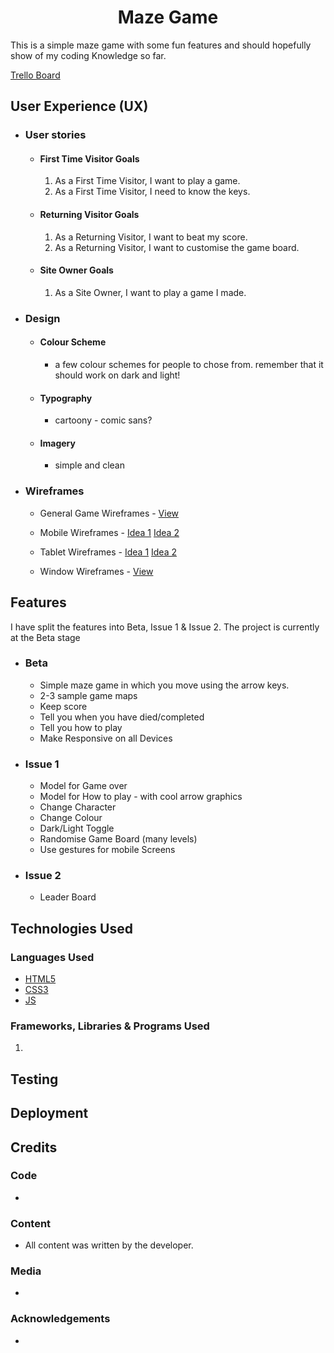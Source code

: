 <h1 align="center">Maze Game</h1>

This is a simple maze game with some fun features and should hopefully show of my coding Knowledge so far.

[Trello Board](https://trello.com/b/oC1N2gRU/milestone-2-project)

## User Experience (UX)

-   ### User stories

    -   #### First Time Visitor Goals

        1. As a First Time Visitor, I want to play a game.
        1. As a First Time Visitor, I need to know the keys.
       
    -   #### Returning Visitor Goals

        1. As a Returning Visitor, I want to beat my score.
        1. As a Returning Visitor, I want to customise the game board.

    -   #### Site Owner Goals
        1. As a Site Owner, I want to play a game I made.

-   ### Design
    -   #### Colour Scheme
        -   a few colour schemes for people to chose from.  remember that it should work on dark and light!
    -   #### Typography
        -   cartoony - comic sans?
    -   #### Imagery
        -   simple and clean

*   ### Wireframes

    -    General Game Wireframes - [View](assets/wireframes/genral-game-ideas.png)

    -   Mobile Wireframes - [Idea 1](assets/wireframes/phone1.png) [Idea 2](assets/wireframes/phone2.png)

    -   Tablet Wireframes - [Idea 1](assets/wireframes/tablet1.png) [Idea 2](assets/wireframes/tablet2.png)

    -   Window Wireframes - [View](assets/wireframes/small-window.png)

## Features

I have split the features into Beta, Issue 1 & Issue 2.  The project is currently at the Beta stage

*   ### Beta
    -   Simple maze game in which you move using the arrow keys. 
    -   2-3 sample game maps
    -   Keep score
    -   Tell you when you have died/completed
    -   Tell you how to play
    -   Make Responsive on all Devices

*   ### Issue 1
    -   Model for Game over
    -   Model for How to play - with cool arrow graphics
    -   Change Character
    -   Change Colour
    -   Dark/Light Toggle
    -   Randomise Game Board (many levels)
    -   Use gestures for mobile Screens

*   ### Issue 2
    -   Leader Board

## Technologies Used

### Languages Used

-   [HTML5](https://en.wikipedia.org/wiki/HTML5)
-   [CSS3](https://en.wikipedia.org/wiki/Cascading_Style_Sheets)
-   [JS](https://en.wikipedia.org/wiki/JavaScript)

### Frameworks, Libraries & Programs Used

1. 

## Testing

## Deployment

## Credits

### Code

-   

### Content

-   All content was written by the developer.

### Media

-   

### Acknowledgements

-   
